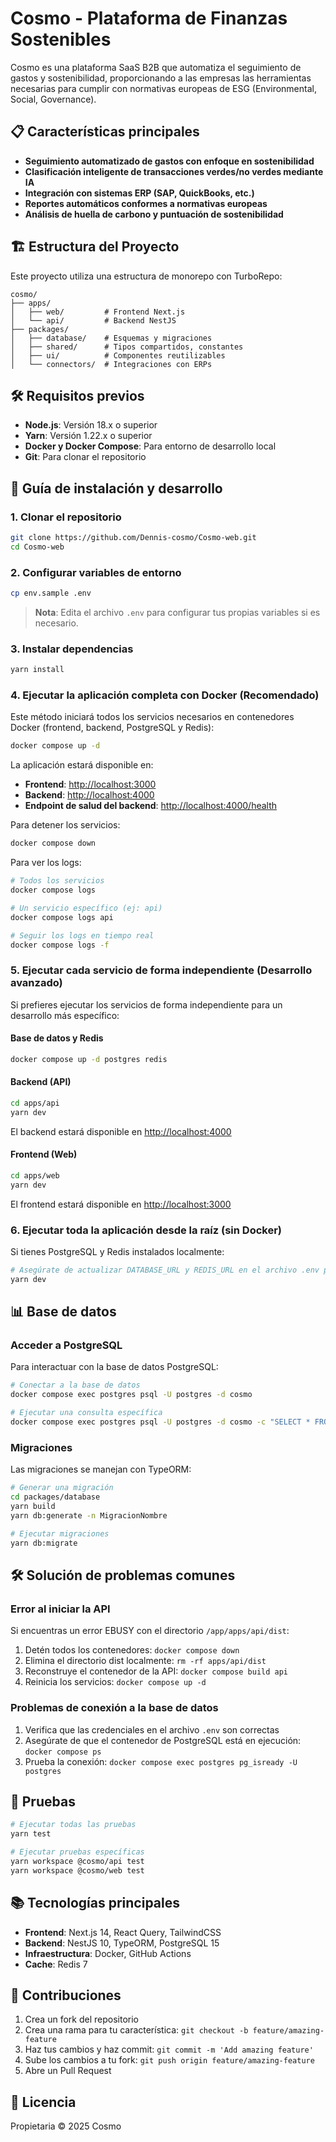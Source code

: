 # Cosmo - Plataforma de Finanzas Sostenibles

Cosmo es una plataforma SaaS B2B que automatiza el seguimiento de gastos y sostenibilidad, proporcionando a las empresas las herramientas necesarias para cumplir con normativas europeas de ESG (Environmental, Social, Governance).

## 📋 Características principales

- **Seguimiento automatizado de gastos con enfoque en sostenibilidad**
- **Clasificación inteligente de transacciones verdes/no verdes mediante IA**
- **Integración con sistemas ERP (SAP, QuickBooks, etc.)**
- **Reportes automáticos conformes a normativas europeas**
- **Análisis de huella de carbono y puntuación de sostenibilidad**

## 🏗️ Estructura del Proyecto

Este proyecto utiliza una estructura de monorepo con TurboRepo:

```
cosmo/
├── apps/
│   ├── web/         # Frontend Next.js
│   └── api/         # Backend NestJS
├── packages/
│   ├── database/    # Esquemas y migraciones
│   ├── shared/      # Tipos compartidos, constantes
│   ├── ui/          # Componentes reutilizables
│   └── connectors/  # Integraciones con ERPs
```

## 🛠️ Requisitos previos

- **Node.js**: Versión 18.x o superior
- **Yarn**: Versión 1.22.x o superior
- **Docker y Docker Compose**: Para entorno de desarrollo local
- **Git**: Para clonar el repositorio

## 🚀 Guía de instalación y desarrollo

### 1. Clonar el repositorio

```bash
git clone https://github.com/Dennis-cosmo/Cosmo-web.git
cd Cosmo-web
```

### 2. Configurar variables de entorno

```bash
cp env.sample .env
```

> **Nota**: Edita el archivo `.env` para configurar tus propias variables si es necesario.

### 3. Instalar dependencias

```bash
yarn install
```

### 4. Ejecutar la aplicación completa con Docker (Recomendado)

Este método iniciará todos los servicios necesarios en contenedores Docker (frontend, backend, PostgreSQL y Redis):

```bash
docker compose up -d
```

La aplicación estará disponible en:

- **Frontend**: [http://localhost:3000](http://localhost:3000)
- **Backend**: [http://localhost:4000](http://localhost:4000)
- **Endpoint de salud del backend**: [http://localhost:4000/health](http://localhost:4000/health)

Para detener los servicios:

```bash
docker compose down
```

Para ver los logs:

```bash
# Todos los servicios
docker compose logs

# Un servicio específico (ej: api)
docker compose logs api

# Seguir los logs en tiempo real
docker compose logs -f
```

### 5. Ejecutar cada servicio de forma independiente (Desarrollo avanzado)

Si prefieres ejecutar los servicios de forma independiente para un desarrollo más específico:

#### Base de datos y Redis

```bash
docker compose up -d postgres redis
```

#### Backend (API)

```bash
cd apps/api
yarn dev
```

El backend estará disponible en [http://localhost:4000](http://localhost:4000)

#### Frontend (Web)

```bash
cd apps/web
yarn dev
```

El frontend estará disponible en [http://localhost:3000](http://localhost:3000)

### 6. Ejecutar toda la aplicación desde la raíz (sin Docker)

Si tienes PostgreSQL y Redis instalados localmente:

```bash
# Asegúrate de actualizar DATABASE_URL y REDIS_URL en el archivo .env para apuntar a localhost
yarn dev
```

## 📊 Base de datos

### Acceder a PostgreSQL

Para interactuar con la base de datos PostgreSQL:

```bash
# Conectar a la base de datos
docker compose exec postgres psql -U postgres -d cosmo

# Ejecutar una consulta específica
docker compose exec postgres psql -U postgres -d cosmo -c "SELECT * FROM users;"
```

### Migraciones

Las migraciones se manejan con TypeORM:

```bash
# Generar una migración
cd packages/database
yarn build
yarn db:generate -n MigracionNombre

# Ejecutar migraciones
yarn db:migrate
```

## 🛠️ Solución de problemas comunes

### Error al iniciar la API

Si encuentras un error EBUSY con el directorio `/app/apps/api/dist`:

1. Detén todos los contenedores: `docker compose down`
2. Elimina el directorio dist localmente: `rm -rf apps/api/dist`
3. Reconstruye el contenedor de la API: `docker compose build api`
4. Reinicia los servicios: `docker compose up -d`

### Problemas de conexión a la base de datos

1. Verifica que las credenciales en el archivo `.env` son correctas
2. Asegúrate de que el contenedor de PostgreSQL está en ejecución: `docker compose ps`
3. Prueba la conexión: `docker compose exec postgres pg_isready -U postgres`

## 🧪 Pruebas

```bash
# Ejecutar todas las pruebas
yarn test

# Ejecutar pruebas específicas
yarn workspace @cosmo/api test
yarn workspace @cosmo/web test
```

## 📚 Tecnologías principales

- **Frontend**: Next.js 14, React Query, TailwindCSS
- **Backend**: NestJS 10, TypeORM, PostgreSQL 15
- **Infraestructura**: Docker, GitHub Actions
- **Cache**: Redis 7

## 📝 Contribuciones

1. Crea un fork del repositorio
2. Crea una rama para tu característica: `git checkout -b feature/amazing-feature`
3. Haz tus cambios y haz commit: `git commit -m 'Add amazing feature'`
4. Sube los cambios a tu fork: `git push origin feature/amazing-feature`
5. Abre un Pull Request

## 📄 Licencia

Propietaria © 2025 Cosmo
